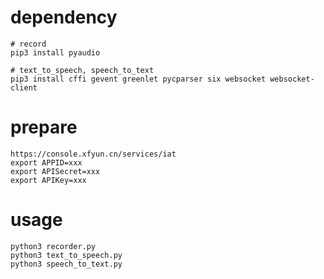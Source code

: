 # dependency
```
# record
pip3 install pyaudio

# text_to_speech, speech_to_text
pip3 install cffi gevent greenlet pycparser six websocket websocket-client
```

# prepare
```
https://console.xfyun.cn/services/iat
export APPID=xxx
export APISecret=xxx
export APIKey=xxx
```

# usage
```
python3 recorder.py
python3 text_to_speech.py
python3 speech_to_text.py
```